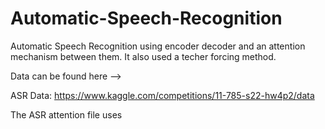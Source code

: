 # Automatic-Speech-Recognition


Automatic Speech Recognition using encoder decoder and an attention mechanism between them. It also used a techer forcing method.


Data can be found here --> 

ASR Data: https://www.kaggle.com/competitions/11-785-s22-hw4p2/data



The ASR attention file uses 
